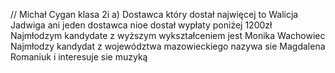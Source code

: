 // Michał Cygan klasa 2i
a)
Dostawca który dostał najwięcej to Walicja Jadwiga
ani jeden dostawca nioe dostał wypłaty poniżej 1200zł
Najmłodzym kandydate z wyższym wykształceniem jest Monika Wachowiec
Najmłodzy kandydat z województwa mazowieckiego nazywa sie Magdalena Romaniuk i interesuje sie muzyką
